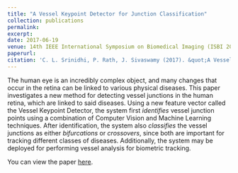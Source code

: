 ```yaml
---
title: "A Vessel Keypoint Detector for Junction Classification"
collection: publications
permalink: 
excerpt: 
date: 2017-06-19
venue: 14th IEEE International Symposium on Biomedical Imaging (ISBI 2017)
paperurl: 
citation: 'C. L. Srinidhi, P. Rath, J. Sivaswamy (2017). &quot;A Vessel Keypoint Detector for Junction Classification&quot;, <i>2017 IEEE 14th International Symposium on Biomedical Imaging (ISBI 2017)</i>'
---
```


The human eye is an incredibly complex object, and many changes that occur in the retina can be linked to various physical diseases. This paper investigates a new method for detecting vessel junctions in the human retina, which are linked to said diseases. Using a new feature vector called the Vessel Keypoint Detector, the system first <i>identifies</i> vessel junction points using a combination of Computer Vision and Machine Learning techniques. After identification, the system also <i>classifies</i> the vessel junctions as either <i>bifurcations</i> or <i>crossovers</i>, since both are important for tracking different classes of diseases. Additionally, the system may be deployed for performing vessel analysis for biometric tracking.

You can view the paper [here](https://ieeexplore.ieee.org/abstract/document/7950657?part=1).

<!-- Recommended citation: Your Name, You. (2009). "Paper Title Number 1." <i>Journal 1</i>. 1(1). -->